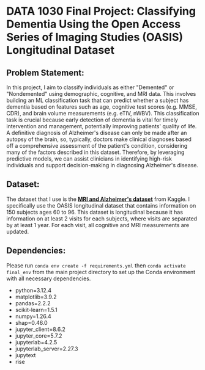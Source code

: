 # DATA 1030 Final Project: Classifying Dementia Using the Open Access Series of Imaging Studies (OASIS) Longitudinal Dataset
## Problem Statement: 
In this project, I aim to classify individuals as either "Demented" or "Nondemented" using demographic, cognitive, and MRI data. This involves building an ML classification task that can predict whether a subject has dementia based on features such as age, cognitive test scores (e.g. MMSE, CDR), and brain volume measurements (e.g. eTIV, nWBV). This classification task is crucial because early detection of dementia is vital for timely intervention and management, potentially improving patients' quality of life. A definitive diagnosis of Alzheimer's disease can only be made after an autopsy of the brain, so, typically, doctors make clinical diagnoses based off a comprehensive assessment of the patient's condition, considering many of the factors described in this dataset. Therefore, by leveraging predictive models, we can assist clinicians in identifying high-risk individuals and support decision-making in diagnosing Alzheimer's disease.

## Dataset: 
The dataset that I use is the [**MRI and Alzheimer's dataset**](https://www.kaggle.com/datasets/jboysen/mri-and-alzheimers/data) from Kaggle. I specifically use the OASIS longitudinal dataset that contains information on 150 subjects ages 60 to 96. This dataset is longitudinal because it has information on at least 2 visits for each subjects, where visits are separated by at least 1 year. For each visit, all cognitive and MRI measurements are updated.

## Dependencies: 
Please run `conda env create -f requirements.yml` then `conda activate final_env` from the main project directory to set up the Conda environment with all necessary dependencies.

  - python=3.12.4
  - matplotlib=3.9.2
  - pandas=2.2.2
  - scikit-learn=1.5.1
  - numpy=1.26.4                                                                            
  - shap=0.46.0
  - jupyter_client=8.6.2
  - jupyter_core=5.7.2
  - jupyterlab=4.2.5
  - jupyterlab_server=2.27.3
  - jupytext
  - rise
